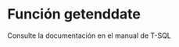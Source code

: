 ﻿---
Autogenerated: true
---

# Función  getenddate

Consulte la documentación en el manual de T-SQL
